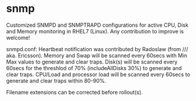 # snmp
Customized SNMPD and SNMPTRAPD configurations for active CPU, Disk and Memory monitoring in RHEL7 (Linux).
Any contribution to improve is welcome!

snmpd.conf: 
Heartbeat notification was contributed by Radoslaw (from /// aka. Ericsson).
Memory and Swap will be scanned every 60secs with Min Max values to generate and clear traps.
Disk(s) will be scanned every 60secs for the threshlod of 70% (includeAllDisks 30%) to generate and clear traps.
CPU/Load and processor load will be scanned every 60secs to generate and clear traps within 80-90%. 

Filename extensions can be corrected before rollout(s).

